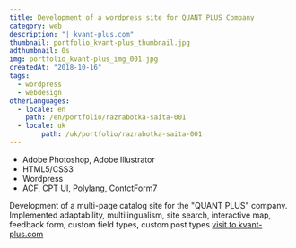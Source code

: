 ```yaml
---
title: Development of a wordpress site for QUANT PLUS Company
category: web
description: "| kvant-plus.com"
thumbnail: portfolio_kvant-plus_thumbnail.jpg
adthumbnail: 0s
img: portfolio_kvant-plus_img_001.jpg
createdAt: "2018-10-16"
tags: 
  - wordpress
  - webdesign
otherLanguages:
  - locale: en
    path: /en/portfolio/razrabotka-saita-001
  - locale: uk
		path: /uk/portfolio/razrabotka-saita-001
---
```


- Adobe Photoshop, Adobe Illustrator
- HTML5/CSS3
- Wordpress
- ACF, CPT UI, Polylang, ContctForm7

Development of a multi-page catalog site for the "QUANT PLUS" company. Implemented adaptability, multilingualism, site search, interactive map, feedback form, custom field types, custom post types
[visit to kvant-plus.com](http://kvant-plus.com)
